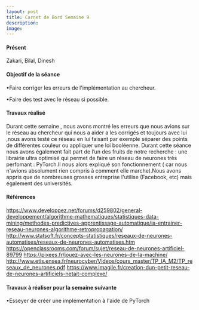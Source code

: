 ```yaml
---
layout: post
title: Carnet de Bord Semaine 9
description:
image:
---
```


<div class="box">
<h4>Présent</h4>
Zakari, Bilal, Dinesh

<h4>Objectif de la séance</h4>
•Faire corriger les erreurs de l'implémentation au chercheur.

•Faire des test avec le réseau si possible.

<h4>Travaux réalisé</h4>
Durant cette semaine , nous avons montré les erreurs que nous avions sur le réseau au chercheur qui nous a aider a les corrigés et toujours avec lui ,nous avons testé ce réseau en lui faisant par exemple séparer des points de différentes couleur ou appliquer une loi booléenne.
Durant cette séance nous avons également fait part de l’un des fruits de notre  recherche : une librairie ultra optimisé qui permet de faire un réseau de neurones très perfomant : PyTorch.Il nous alors expliqué son fonctionnement ( car nous n'avions absolument rien compris à comment elle marche).Nous avons appris que de nombreuses grosses entreprise l'utilise (Facebook, etc) mais également des universités.

<h4>Références</h4>

https://www.developpez.net/forums/d259802/general-developpement/algorithme-mathematiques/statistiques-data-mining/methodes-predictives-apprentissage-automatique/ia-entrainer-reseau-neurones-algorithme-retropropagation/
http://www.statsoft.fr/concepts-statistiques/reseaux-de-neurones-automatises/reseaux-de-neurones-automatises.htm
https://openclassrooms.com/forum/sujet/reseau-de-neurones-artificiel-89799
https://pixees.fr/jouez-avec-les-neurones-de-la-machine/
http://www.etis.ensea.fr/neurocyber/Videos/cours_master/TP_IA_M2/TP_reseaux_de_neurones.pdf
https://www.imagile.fr/creation-dun-petit-reseau-de-neurones-artificiels-netait-complexe/


<h4>Travaux à réaliser pour la semaine suivante</h4>
•Esseyer de créer une implémentation à l'aide de PyTorch



</div>
